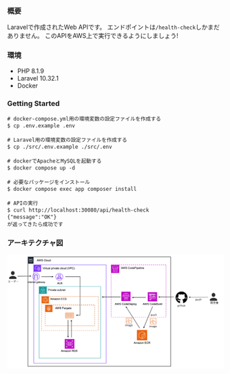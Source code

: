 ### 概要

Laravelで作成されたWeb APIです。
エンドポイントは`/health-check`しかまだありません。
このAPIをAWS上で実行できるようにしましょう!

### 環境

- PHP 8.1.9
- Laravel 10.32.1
- Docker

### Getting Started

```shell
# docker-compose.yml用の環境変数の設定ファイルを作成する
$ cp .env.example .env

# Laravel用の環境変数の設定ファイルを作成する
$ cp ./src/.env.example ./src/.env

# dockerでApacheとMySQLを起動する
$ docker compose up -d

# 必要なパッケージをインストール
$ docker compose exec app composer install

# APIの実行
$ curl http://localhost:30080/api/health-check
{"message":"OK"}
が返ってきたら成功です

```

### アーキテクチャ図
<img src='./architecture.png'>
